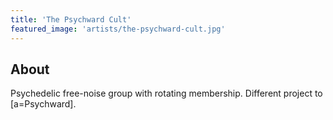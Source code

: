 ```yaml
---
title: 'The Psychward Cult'
featured_image: 'artists/the-psychward-cult.jpg'
---
```


## About

Psychedelic free-noise group with rotating membership. Different project to [a=Psychward].
